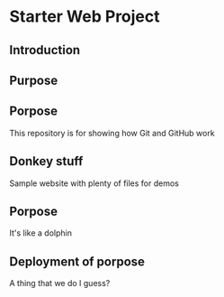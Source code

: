 # Starter Web Project
## Introduction

## Purpose

## Porpose
This repository is for showing how Git and GitHub work

## Donkey stuff

Sample website with plenty of files for demos

## Porpose

It's like a dolphin

## Deployment of porpose

A thing that we do I guess?